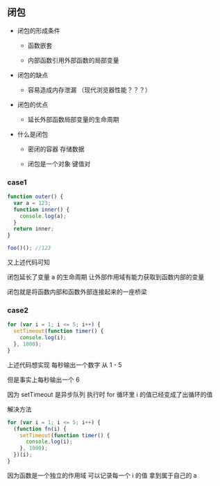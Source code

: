 ## 闭包

- 闭包的形成条件

  - 函数嵌套

  - 内部函数引用外部函数的局部变量

- 闭包的缺点

  - 容易造成内存泄漏 （现代浏览器性能？？？）

- 闭包的优点

  - 延长外部函数局部变量的生命周期

- 什么是闭包

  - 密闭的容器 存储数据

  - 闭包是一个对象 键值对

### case1

```js
function outer() {
  var a = 123;
  function inner() {
    console.log(a);
  }
  return inner;
}

foo()(); //123
```

又上述代码可知

闭包延长了变量 a 的生命周期 让外部作用域有能力获取到函数内部的变量

闭包就是将函数内部和函数外部连接起来的一座桥梁

### case2

```js
for (var i = 1; i <= 5; i++) {
  setTimeout(function timer() {
    console.log(i);
  }, 1000);
}
```

上述代码想实现 每秒输出一个数字 从 1 - 5

但是事实上每秒输出一个 6

因为 setTimeout 是异步队列 执行时 for 循环里 i 的值已经变成了出循环的值

解决方法

```js
for (var i = 1; i <= 5; i++) {
  (function fn(i) {
    setTimeout(function timer() {
      console.log(i);
    }, 1000);
  })(i);
}
```

因为函数是一个独立的作用域 可以记录每一个 i 的值 拿到属于自己的 a
